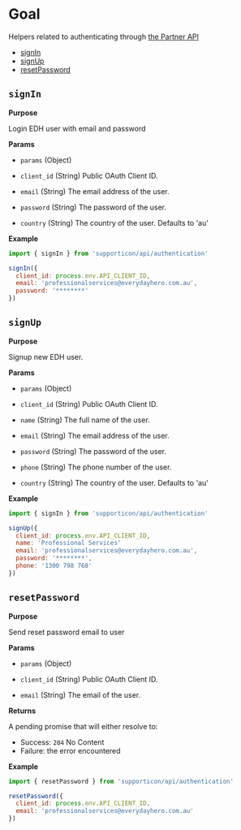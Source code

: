 # Goal

Helpers related to authenticating through [the Partner API](http://developer.everydayhero.com/partner/custom-authentication/)

- [signIn](#signin)
- [signUp](#signup)
- [resetPassword](#resetpassword)

## `signIn`

**Purpose**

Login EDH user with email and password

**Params**

- `params` (Object)

- `client_id` (String) Public OAuth Client ID.
- `email` (String) The email address of the user.
- `password` (String) The password of the user.
- `country` (String) The country of the user. Defaults to 'au'

**Example**

```javascript
import { signIn } from 'supporticon/api/authentication'

signIn({
  client_id: process.env.API_CLIENT_ID,
  email: 'professionalservices@everydayhero.com.au',
  password: '********'
})
```


## `signUp`

**Purpose**

Signup new EDH user.

**Params**

- `params` (Object)

- `client_id` (String) Public OAuth Client ID.
- `name` (String) The full name of the user.
- `email` (String) The email address of the user.
- `password` (String) The password of the user.
- `phone` (String) The phone number of the user.
- `country` (String) The country of the user. Defaults to 'au'

**Example**

```javascript
import { signIn } from 'supporticon/api/authentication'

signUp({
  client_id: process.env.API_CLIENT_ID,
  name: 'Professional Services'
  email: 'professionalservices@everydayhero.com.au',
  password: '********',
  phone: '1300 798 768'
})
```


## `resetPassword`

**Purpose**

Send reset password email to user

**Params**

- `params` (Object)

- `client_id` (String) Public OAuth Client ID.
- `email` (String) The email of the user.

**Returns**

A pending promise that will either resolve to:

- Success: `204` No Content
- Failure: the error encountered

**Example**

```javascript
import { resetPassword } from 'supporticon/api/authentication'

resetPassword({
  client_id: process.env.API_CLIENT_ID,
  email: 'professionalservices@everydayhero.com.au'
})
```
